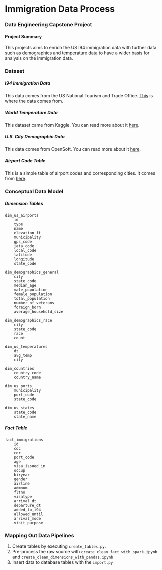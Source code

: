 # Immigration Data Process
### Data Engineering Capstone Project

#### Project Summary

This projects aims to enrich the US I94 immigration data with further data such as demographics and temperature data to have a wider basis for analysis on the immigration data.

### Dataset

##### I94 Immigration Data
This data comes from the US National Tourism and Trade Office. [This](https://travel.trade.gov/research/reports/i94/historical/2016.html) is where the data comes from.

##### World Temperature Data
This dataset came from Kaggle. You can read more about it [here](https://www.kaggle.com/berkeleyearth/climate-change-earth-surface-temperature-data).

##### U.S. City Demographic Data
This data comes from OpenSoft. You can read more about it [here](https://public.opendatasoft.com/explore/dataset/us-cities-demographics/export/).

##### Airport Code Table
This is a simple table of airport codes and corresponding cities. It comes from [here](https://datahub.io/core/airport-codes#data).

### Conceptual Data Model
##### Dimension Tables
```
dim_us_airports
    id
    type
    name
    elevation_ft
    municipality
    gps_code
    iata_code
    local_code
    latitude
    longitude
    state_code

dim_demographics_general
    city
    state_code
    median_age
    male_population
    female_population
    total_population
    number_of_veterans
    foreign_born
    average_household_size

dim_demographics_race
    city
    state_code
    race
    count
    
dim_us_temperatures
    dt
    avg_temp
    city
 
dim_countries
    country_code
    country_name

dim_us_ports
    municipality
    port_code
    state_code
    
dim_us_states
    state_code
    state_name
```

##### Fact Table
```
fact_immigrations
    id
    coc
    cor
    port_code
    age
    visa_issued_in
    occup
    biryear
    gender
    airline
    admnum
    fltno
    visatype
    arrival_dt
    departure_dt
    added_to_i94
    allowed_until
    arrival_mode
    visit_purpose
```

### Mapping Out Data Pipelines
1. Create tables by executing `create_tables.py`.
2. Pre-process the raw source with `create_clean_fact_with_spark.ipynb` and `create_clean_dimensions_with_pandas.ipynb`
3. Insert data to database tables with the `import.py`
